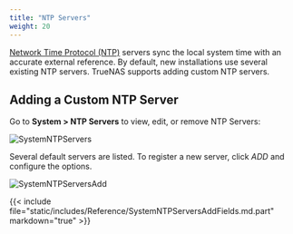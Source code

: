 ```yaml
---
title: "NTP Servers"
weight: 20
---
```


[Network Time Protocol (NTP)](https://datatracker.ietf.org/wg/ntp/about/) servers sync the local system time with an accurate external reference.
By default, new installations use several existing NTP servers.
TrueNAS supports adding custom NTP servers.

## Adding a Custom NTP Server

Go to **System > NTP Servers** to view, edit, or remove NTP Servers:

![SystemNTPServers](/images/CORE/12.0/SystemNTPServers.png "Default NTP Servers")

Several default servers are listed.
To register a new server, click *ADD* and configure the options.

![SystemNTPServersAdd](/images/CORE/12.0/SystemNTPServersAdd.png "Adding a new NTP Server")

{{< include file="static/includes/Reference/SystemNTPServersAddFields.md.part" markdown="true" >}}
